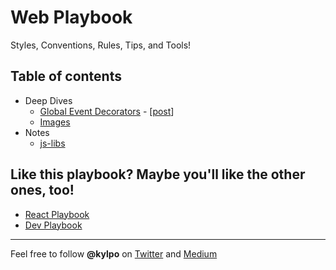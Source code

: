 # Web Playbook
Styles, Conventions, Rules, Tips, and Tools!

## Table of contents
- Deep Dives
  - [Global Event Decorators](https://github.com/kylpo/web-playbook/blob/master/deep-dives/Global-Event-Decorators.md) - [[post](https://medium.com/@kylpo/global-event-decorators-dbb30d0920bc)]
  - [Images](https://github.com/kylpo/web-playbook/blob/master/deep-dives/Images.md)
- Notes
  - [js-libs](https://github.com/kylpo/web-playbook/blob/master/notes/js-libs.md)

## Like this playbook? Maybe you'll like the other ones, too!
- [React Playbook](https://github.com/kylpo/react-playbook)
- [Dev Playbook](https://github.com/kylpo/dev-playbook)

---

Feel free to follow **@kylpo** on [Twitter](https://twitter.com/kylpo) and [Medium](https://medium.com/@kylpo)